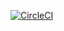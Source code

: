 [![CircleCI](https://circleci.com/gh/arshansh/Capstone-udacity-cloud-devops.svg?style=svg)](https://circleci.com/gh/arshansh/Capstone-udacity-cloud-devops)

